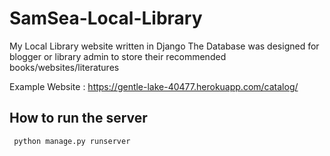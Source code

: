 # SamSea-Local-Library
My Local Library website written in Django
The Database was designed for blogger or library admin to store their recommended books/websites/literatures

Example Website : https://gentle-lake-40477.herokuapp.com/catalog/

## How to run the server
``` python manage.py runserver```
